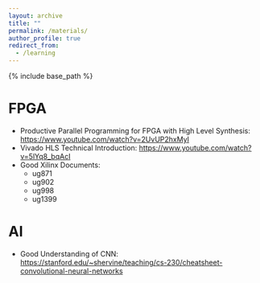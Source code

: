 ```yaml
---
layout: archive
title: ""
permalink: /materials/
author_profile: true
redirect_from:
  - /learning
---
```


{% include base_path %}

FPGA
======
* Productive Parallel Programming for FPGA with High Level Synthesis: https://www.youtube.com/watch?v=2UvUP2hxMyI
* Vivado HLS Technical Introduction: https://www.youtube.com/watch?v=5lYq8_bqAcI
* Good Xilinx Documents:
  * ug871
  * ug902
  * ug998
  * ug1399

AI
======
* Good Understanding of CNN: https://stanford.edu/~shervine/teaching/cs-230/cheatsheet-convolutional-neural-networks
